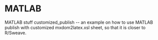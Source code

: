 MATLAB
======

MATLAB stuff
customized_publish -- an example on how to use MATLAB publish with customized mxdom2latex.xsl sheet, so that it is closer to R/Sweave.
